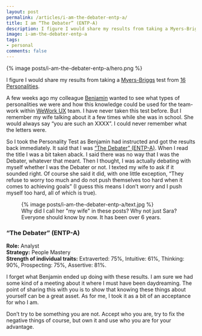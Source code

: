 ```yaml
---
layout: post
permalink: /articles/i-am-the-debater-entp-a/
title: I am “The Debater” (ENTP-A)
description: I figure I would share my results from taking a Myers-Briggs test from 16 Personalities.
image: i-am-the-debater-entp-a
tags:
- personal
comments: false
---
```


<div class="hero">{% image posts/i-am-the-debater-entp-a/hero.png %}</div>

<p>I figure I would share my results from taking a <a href="https://en.wikipedia.org/wiki/Myers%E2%80%93Briggs_Type_Indicator">Myers-Briggs</a> test from <a href="https://www.16personalities.com/">16 Personalities</a>.</p>

<p>A few weeks ago my colleague <a href="https://twitter.com/bgadbaw">Benjamin</a> wanted to see what types of personalities we were and how this knowledge could be used for the team-work within <a href="https://twitter.com/weworkux">WeWork UX</a> team. I have never taken this test before. But I remember my wife talking about it a few times while she was in school. She would always say “you are such an XXXX”. I could never remember what the letters were.</p>

<p>So I took the Personality Test as Benjamin had instructed and got the results back immediately. It said that I was <a href="https://www.16personalities.com/profiles/56eaedb591b9e">“The Debater” (ENTP-A)</a>. When I read the title I was a bit taken aback. I said there was no way that I was the Debater, whatever that meant. Then I thought, I was actually debating with myself whether I was the Debater or not. I texted my wife to ask if it sounded right. Of course she said it did, with one little exception, “They refuse to worry too much and do not push themselves too hard when it comes to achieving goals” (I guess this means I don’t worry and I push myself too hard, all of which is true).</p>

<figure>
{% image posts/i-am-the-debater-entp-a/text.jpg %}
<figcaption>Why did I call her "my wife" in these posts? Why not just Sara? Everyone should know by now. It has been over 6 years.</figcaption>
</figure>

<h3>“The Debater” (ENTP-A)</h3>
<p><strong>Role:</strong> Analyst<br/>
<strong>Strategy:</strong> People Mastery<br/>
<strong>Strength of individual traits:</strong> Extraverted: 75%, Intuitive: 61%, Thinking: 90%, Prospecting: 75%, Assertive: 81%.</p>

<p>I forget what Benjamin ended up doing with these results. I am sure we had some kind of a meeting about it where I must have been daydreaming. The point of sharing this with you is to show that knowing these things about yourself can be a great asset. As for me, I took it as a bit of an acceptance for who I am.</p>

<p>Don’t try to be something you are not. Accept who you are, try to fix the negative things of course, but own it and use who you are for your advantage.</p>
